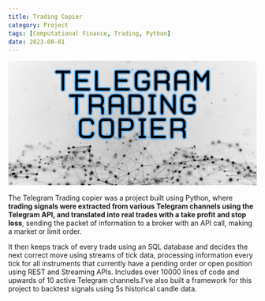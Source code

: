 ```yaml
---
title: Trading Copier
category: Project
tags: [Computational Finance, Trading, Python]
date: 2023-08-01
---
```


![Trading Copier Thumbnail](../images/post-images/telegram-trading-copier-thumbnail.png)

The Telegram Trading copier was a project built using Python, where **trading signals were extracted from various Telegram channels using the Telegram API, and translated into real trades with a take profit and stop loss**, sending the packet of information to a broker with an API call, making a market or limit order. 

It then keeps track of every trade using an SQL database and decides the next correct move using streams of tick data, processing information every tick for all instruments that currently have a pending order or open position using REST and Streaming APIs. Includes over 10000 lines of code and upwards of 10 active Telegram channels.I've also built a framework for this project to backtest signals using 5s historical candle data.